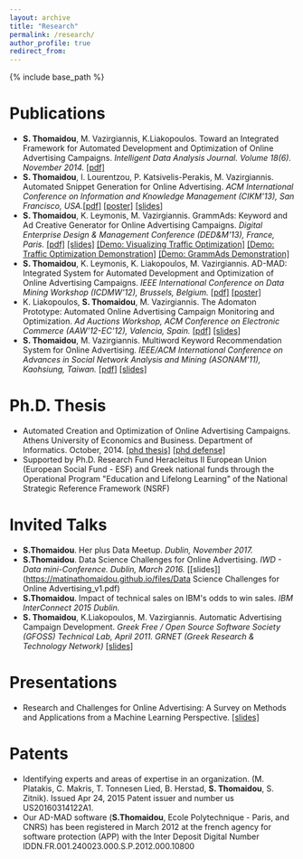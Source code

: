 ```yaml
---
layout: archive
title: "Research"
permalink: /research/
author_profile: true
redirect_from:
---
```


{% include base_path %}

Publications
======
* <b>S. Thomaidou</b>, M. Vazirgiannis, K.Liakopoulos. Toward an Integrated Framework for Automated Development and Optimization of Online Advertising Campaigns. <i>Intelligent Data Analysis Journal. Volume 18(6). November 2014.</i> [[pdf]](http://dl.acm.org/citation.cfm?id=2691107.2691119&coll=DL&dl=GUIDE)
* <b>S. Thomaidou</b>, I. Lourentzou, P. Katsivelis-Perakis, M. Vazirgiannis. Automated Snippet Generation for Online Advertising. <i>ACM International Conference on Information and Knowledge Management (CIKM'13), San Francisco, USA.</i>[[pdf]](https://matinathomaidou.github.io/files/p1841-thomaidou.pdf)
[[poster]](https://matinathomaidou.github.io/files/Poster_1437_CIKM13_Thomaidou.pdf)
[[slides]](https://matinathomaidou.github.io/files/Presentation_1437.pdf)
* <b>S. Thomaidou</b>, K. Leymonis, M. Vazirgiannis. GrammAds: Keyword and Ad Creative Generator for Online Advertising Campaigns. <i>Digital Enterprise Design & Management Conference (DED&M'13), France, Paris.</i>
[[pdf]](https://matinathomaidou.github.io/files/dedm2013_thomaidou.pdf)
[[slides]](https://matinathomaidou.github.io/files/DEDM2013_slides.pdf)
[[Demo: Visualizing Traffic Optimization]](https://vimeo.com/55846155)
[[Demo: Traffic Optimization Demonstration]](https://vimeo.com/55846086)
[[Demo: GrammAds Demonstration]](https://vimeo.com/46645462)
* <b>S. Thomaidou</b>, K. Leymonis, K. Liakopoulos, M. Vazirgiannis. AD-MAD: Integrated System for Automated Development and Optimization of Online Advertising Campaigns. <i>IEEE International Conference on Data Mining Workshop (ICDMW'12), Brussels, Belgium.</i> 
[[pdf]](https://matinathomaidou.github.io/files/ICDM12_Thomaidou_DemoD3.pdf)
[[poster]](https://matinathomaidou.github.io/files/ICDM12_Thomaidou_PosterD3.pdf)
* K. Liakopoulos, <b>S. Thomaidou</b>, M. Vazirgiannis. The Adomaton Prototype: Automated Online Advertising Campaign Monitoring and Optimization. <i>Ad Auctions Workshop, ACM Conference on Electronic Commerce (AAW'12-EC'12), Valencia, Spain.</i> 
[[pdf]](https://sites.google.com/site/adauctions2012/adomaton.pdf?attredirects=0)
[[slides]](https://matinathomaidou.github.io/files/The_Adomaton_Prototype.pdf)
* <b>S. Thomaidou</b>, M. Vazirgiannis. Multiword Keyword Recommendation System for Online Advertising. <i>IEEE/ACM International Conference on Advances in Social Network Analysis and Mining (ASONAM'11), Kaohsiung, Taiwan.</i>
[[pdf]](http://ieeexplore.ieee.org/document/5992636/)
[[slides]](https://matinathomaidou.github.io/files/ASONAM11_Thomaidou_presentation.pdf)


Ph.D. Thesis
======
* Automated Creation and Optimization of Online Advertising Campaigns. Athens University of Economics and Business. Department of Informatics. October, 2014. 
[[phd thesis]](https://matinathomaidou.github.io/files/Thomaidou_PHD_Thesis.pdf)
[[phd defense]](https://matinathomaidou.github.io/files/phd_defense_Thomaidou_presentation_30-10-14.pdf)
* Supported by Ph.D. Research Fund Heracleitus II European Union (European Social Fund - ESF) and Greek national funds through the Operational Program "Education and Lifelong Learning" of the National Strategic Reference Framework (NSRF)
  
Invited Talks
======
* <b>S.Thomaidou</b>. Her plus Data Meetup. <i>Dublin, November 2017.</i>
* <b>S.Thomaidou</b>. Data Science Challenges for Online Advertising. <i>IWD - Data mini-Conference. Dublin, March 2016.</i>
[[slides]](https://matinathomaidou.github.io/files/Data Science Challenges for Online Advertising_v1.pdf)
* <b>S.Thomaidou</b>. Impact of technical sales on IBM's odds to win sales. <i>IBM InterConnect 2015 Dublin.</i>
* <b>S. Thomaidou</b>, K.Liakopoulos, M. Vazirgiannis. Automatic Advertising Campaign Development. <i>Greek Free / Open Source Software Society (GFOSS) Technical Lab, April 2011. GRNET (Greek Research & Technology Network)</i>
[[slides]](https://matinathomaidou.github.io/files/opa-auto_advertizing_campain_dev.pdf)

Presentations
======
* Research and Challenges for Online Advertising: A Survey on Methods and Applications from a Machine Learning Perspective. 
[[slides]](https://matinathomaidou.github.io/files/survey_advertising_ml.pdf)
  
Patents
======
* Identifying experts and areas of expertise in an organization. (M. Platakis, C. Makris, T. Tonnesen Lied, B. Herstad, <b>S. Thomaidou</b>, S. Zitnik). Issued Apr 24, 2015 Patent issuer and number us US20160314122A1.
* Our AD-MAD software (<b>S.Thomaidou</b>, Ecole Polytechnique - Paris, and CNRS) has been registered in March 2012 at the french agency for software protection (APP) with the Inter Deposit Digital Number IDDN.FR.001.240023.000.S.P.2012.000.10800

